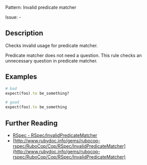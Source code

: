 Pattern: Invalid predicate matcher

Issue: -

## Description

Checks invalid usage for predicate matcher.

Predicate matcher does not need a question. This rule checks an unnecessary question in predicate matcher.

## Examples

```ruby
# bad
expect(foo).to be_something?

# good
expect(foo).to be_something
```

## Further Reading

* [RSpec - RSpec/InvalidPredicateMatcher](https://docs.rubocop.org/rubocop-rspec/cops_rspec.html#rspecinvalidpredicatematcher)
* [http://www.rubydoc.info/gems/rubocop-rspec/RuboCop/Cop/RSpec/InvalidPredicateMatcher](http://www.rubydoc.info/gems/rubocop-rspec/RuboCop/Cop/RSpec/InvalidPredicateMatcher)

